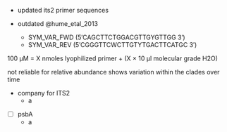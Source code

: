 - updated its2 primer sequences


- outdated @hume_etal_2013
	- SYM_VAR_FWD (5′CAGCTTCTGGACGTTGYGTTGG 3′)  
	- SYM_VAR_REV (5′CGGGTTCWCTTGTYTGACTTCATGC 3′)

100 µM = X nmoles lyophilized primer + (X × 10 µl molecular grade H2O)



not reliable for relative abundance
shows variation within the clades over time
- company for ITS2
	- a

- [ ] psbA
	- a

